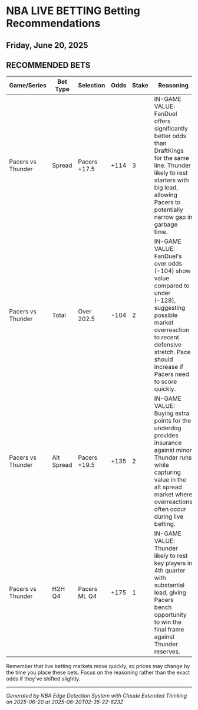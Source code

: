 # NBA LIVE BETTING Betting Recommendations
## Friday, June 20, 2025

## RECOMMENDED BETS
| Game/Series | Bet Type | Selection | Odds | Stake | Reasoning |
|-------------|----------|-----------|------|-------|-----------|
| Pacers vs Thunder | Spread | Pacers +17.5 | +114 | 3 | IN-GAME VALUE: FanDuel offers significantly better odds than DraftKings for the same line. Thunder likely to rest starters with big lead, allowing Pacers to potentially narrow gap in garbage time. |
| Pacers vs Thunder | Total | Over 202.5 | -104 | 2 | IN-GAME VALUE: FanDuel's over odds (-104) show value compared to under (-128), suggesting possible market overreaction to recent defensive stretch. Pace should increase if Pacers need to score quickly. |
| Pacers vs Thunder | Alt Spread | Pacers +19.5 | +135 | 2 | IN-GAME VALUE: Buying extra points for the underdog provides insurance against minor Thunder runs while capturing value in the alt spread market where overreactions often occur during live betting. |
| Pacers vs Thunder | H2H Q4 | Pacers ML Q4 | +175 | 1 | IN-GAME VALUE: Thunder likely to rest key players in 4th quarter with substantial lead, giving Pacers bench opportunity to win the final frame against Thunder reserves. |

Remember that live betting markets move quickly, so prices may change by the time you place these bets. Focus on the reasoning rather than the exact odds if they've shifted slightly.

---
*Generated by NBA Edge Detection System with Claude Extended Thinking on 2025-06-20 at 2025-06-20T02-35-22-623Z*
